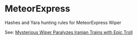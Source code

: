 # MeteorExpress
Hashes and Yara hunting rules for MeteorExpress Wiper

See: [Mysterious Wiper Paralyzes Iranian Trains with Epic Troll]( https://s1.ai/meteor)
